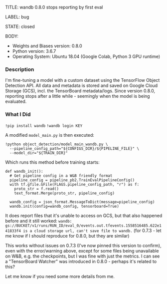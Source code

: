 TITLE:
wandb 0.8.0 stops reporting by first eval

LABEL:
bug

STATE:
closed

BODY:
* Weights and Biases version: 0.8.0
* Python version: 3.6.7
* Operating System: Ubuntu 18.04 (Google Colab, Python 3 GPU runtime)

### Description

I'm fine-tuning a model with a custom dataset using the TensorFlow Object Detection API. All data and metadata is stored and saved on Google Cloud Storage (GCS), incl. the TensorBoard metadata/logs. Since version 0.8.0, reporting stops after a little while - seemingly when the model is being evaluated.

### What I Did

`!pip install wandb`
`!wandb login KEY`

A modified `model_main.py` is then executed:

```
!python object_detection/model_main_wandb.py \
  --pipeline_config_path="${CONFIGS_DIR}/${PIPELINE_FILE}" \
  --model_dir="${TRAIN_DIR}"
```

Which runs this method before training starts:

```
def wandb_init():
  # Get pipeline config in a W&B friendly format
  pipeline_config = pipeline_pb2.TrainEvalPipelineConfig()
  with tf.gfile.GFile(FLAGS.pipeline_config_path, "r") as f:
    proto_str = f.read()
    text_format.Merge(proto_str, pipeline_config)

  wandb_config = json_format.MessageToDict(message=pipeline_config)
  wandb.init(config=wandb_config, tensorboard=True)
```

It does report files that it's unable to access on GCS, but that also happened before and it still worked: `wandb: gs://BUCKET/v1/runs/RUN_ID/eval_0/events.out.tfevents.1558516485.622e141833f4 is a cloud storage url, can't save file to wandb.` (for 0.7.3 - let me know if I should reproduce for 0.8.0, but they are similar)

This works without issues on 0.7.3 (I've now pinned this version to confirm), even with the error/warning above, except for some files being unavailable on W&B, e.g. the checkpoints, but I was fine with just the metrics. I can see a "TensorBoard Watcher" was introduced in 0.8.0 - perhaps it's related to this?

Let me know if you need some more details from me.



